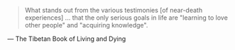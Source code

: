 > What stands out from the various testimonies [of near-death experiences] ... that the only serious goals in life are "learning to love other people" and "acquiring knowledge".

— The Tibetan Book of Living and Dying
<!-- p24 -->
